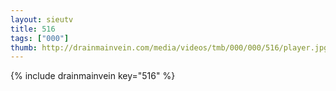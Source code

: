 ```yaml
--- 
layout: sieutv
title: 516
tags: ["000"]
thumb: http://drainmainvein.com/media/videos/tmb/000/000/516/player.jpg
---
```

{% include drainmainvein key="516" %} 
